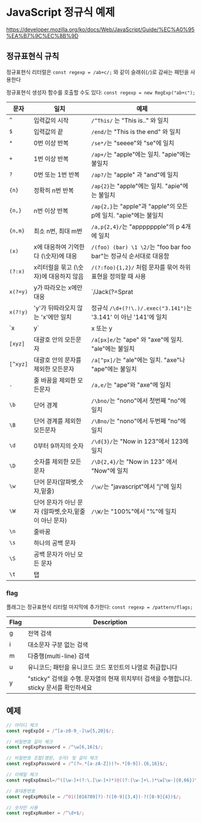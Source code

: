# JavaScript 정규식 예제

<https://developer.mozilla.org/ko/docs/Web/JavaScript/Guide/%EC%A0%95%EA%B7%9C%EC%8B%9D>

## 정규표현식 규칙

정규표현식 리터럴은 `const regexp = /ab+c/;` 와 같이 슬래쉬(`/`)로 감싸는 패턴을 사용한다

정규표현식 생성자 함수를 호출할 수도 있다: `const regexp = new RegExp("ab+c");`

| 문자 | 일치 | 예제 |
| --- | --- | --- |
| `^` | 입력값의 시작 | `/^This/` 는 "This is.." 와 일치 |
| `$` | 입력값의 끝 | `/end/`는 "This is the end" 와 일치 |
| `*` | 0번 이상 반복 | `/se*/`는 "seeee"와 "se"에 일치 |
| `+` | 1번 이상 반복 | `/ap+/`는 "apple"에는 일치. "apie"에는 불일치 |
| `?` | 0번 또는 1번 반복 | `/ap?/`는 "apple" 과 "and"에 일치 |
| `{n}` | 정확히 n번 반복 | `/ap{2}`는 "apple"에는 일치. "apie"에는 불일치 |
| `{n,}` | n번 이상 반복 | `/ap{2,}`는 "apple"과 "apple"의 모든 p에 일치. "apie"에는 불일치 |
| `{n,m}` | 최소 n번, 최대 m번 | `/a,p{2,4}/`는 "appppppple"의 p 4개에 일치 |
| `(x)` | x에 대응하여 기억한다 (\숫자)에 대응 | `/(foo) (bar) \1 \2/`는 "foo bar foo bar"는 정규식 순서대로 대응함 |
| `(?:x)` | x리터럴을 묶고 (\숫자)에 대응하지 않음 | `/(?:foo){1,2}/` 처럼 문자를 묶어 하위표현을 정의할 때 사용 |
| `x(?=y)` | y가 따라오는 x에만 대응 | `/Jack(?=Sprat|Frost)/`는 'Sprat' 또는 'Frost'가 뒤따라오는 'Jack'에만 대응 |
| `x(?!y)` | 'y'가 뒤따라오지 않는 'x'에만 일치 | 정규식 `/\d+(?!\.)/.exec("3.141")`는 '3.141' 이 아닌 '141'에 일치 |
| `x|y` | x 또는 y | |
| `[xyz]` | 대괄호 안의 모든문자 | `/a[px]e/`는 "ape" 와 "axe"에 일치. "ale"에는 불일치 |
| `[^xyz]` | 대괄호 안의 문자를 제외한 모든문자 | `/a[^px]/`는 "ale"에는 일치. "axe"나 "ape"에는 불일치 |
| `.` | 줄 바꿈을 제외한 모든문자 | `/a,e/`는 "ape"와 "axe"에 일치 |
| `\b` | 단어 경계 | `/\bno/`는 "nono"에서 첫번째 "no"에 일치 |
| `\B` | 단어 경계를 제외한 모든문자 | `/\Bno/`는 "nono"에서 두번째 "no"에 일치 |
| `\d` | 0부터 9까지의 숫자 | `/\d{3}/`는 "Now in 123"에서 123에 일치 |
| `\D` | 숫자를 제외한 모든문자 | `/\D{2,4}/`는 "Now in 123" 에서 "Now"에 일치 |
| `\w` | 단어 문자(알파벳,숫자,밑줄) | `/\w/`는 "javascript"에서 "j"에 일치 |
| `\W` | 단어 문자가 아닌 문자 (알파벳,숫자,밑줄이 아닌 문자) | `/\W/`는 "100%"에서 "%"에 일치 |
| `\n` | 줄바꿈 | |
| `\s` | 하나의 공백 문자 | |
| `\S` | 공백 문자가 아닌 모든 문자 | |
| `\t` | 탭 | |

### flag

플래그는 정규표현식 리터럴 마지막에 추가한다: `const regexp = /pattern/flags;`

| Flag | Description |
| --- | --- |
| g | 전역 검색 |
| i | 대소문자 구분 없는 검색 |
| m | 다중행(multi-line) 검색 |
| u | 유니코드; 패턴을 유니코드 코드 포인트의 나열로 취급합니다 |
| y | "sticky" 검색을 수행. 문자열의 현재 위치부터 검색을 수행합니다. sticky 문서를 확인하세요 |

## 예제

```js
// 아이디 체크
const regExpId = /^[a-z0-9_-]\w{5,20}$/;

// 비밀번호 길이 체크
const regExpPassword = /^\w[6,16]$/;

// 비밀번호 조합(영문, 숫자) 및 길이 체크
const regExpPassword = /^(?=.*[a-zA-Z])(?=.*[0-9]).{6,16}$/;

// 이메일 체크
const regExpEmail=/^([\w-]+(?:\.[\w-]+)*)@((?:[\w-]+\.)*\w[\w-]{0,66})\.([a-z]{2,6}(?:\.[a-z]{2})?)$/;

// 휴대폰번호
const regExpMobile = /^01([016789]?)-?([0-9]{3,4})-?([0-9]{4})$/;

// 숫자만 사용
const regExpNumber = /^\d+$/;
```
